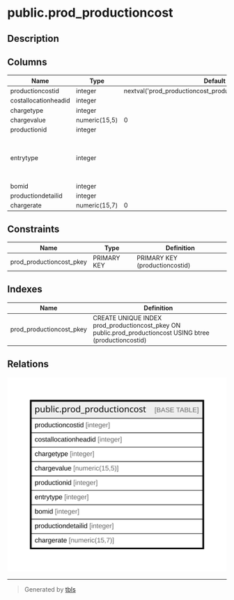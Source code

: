 # public.prod_productioncost

## Description

## Columns

| Name | Type | Default | Nullable | Children | Parents | Comment |
| ---- | ---- | ------- | -------- | -------- | ------- | ------- |
| productioncostid | integer | nextval('prod_productioncost_productioncostid_seq'::regclass) | false |  |  |  |
| costallocationheadid | integer |  | true |  |  |  |
| chargetype | integer |  | true |  |  |  |
| chargevalue | numeric(15,5) | 0 | true |  |  |  |
| productionid | integer |  | true |  |  |  |
| entrytype | integer |  | true |  |  | 1 -> Batch Card, 2 -> BOM, 3 -> Production,4 -> ProcessCost |
| bomid | integer |  | true |  |  |  |
| productiondetailid | integer |  | true |  |  |  |
| chargerate | numeric(15,7) | 0 | true |  |  |  |

## Constraints

| Name | Type | Definition |
| ---- | ---- | ---------- |
| prod_productioncost_pkey | PRIMARY KEY | PRIMARY KEY (productioncostid) |

## Indexes

| Name | Definition |
| ---- | ---------- |
| prod_productioncost_pkey | CREATE UNIQUE INDEX prod_productioncost_pkey ON public.prod_productioncost USING btree (productioncostid) |

## Relations

![er](public.prod_productioncost.svg)

---

> Generated by [tbls](https://github.com/k1LoW/tbls)
